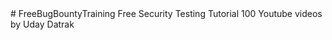<meta name="google-site-verification" content="BnZHnbrSLWZgvRNlJ_wc7HoL_CMt_vg4lra-aE2WMt0" />
# FreeBugBountyTraining
Free Security Testing Tutorial 100 Youtube videos by Uday Datrak
